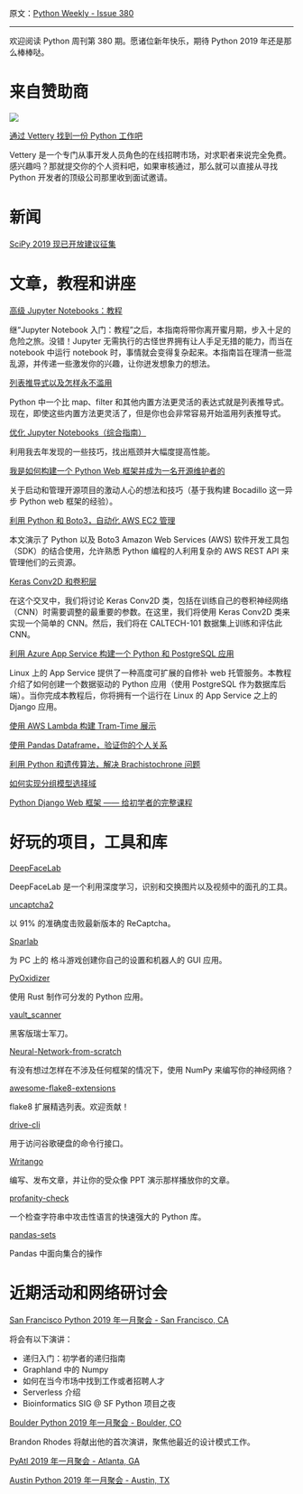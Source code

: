 原文：[Python Weekly - Issue 380](http://eepurl.com/gcXVET)

---

欢迎阅读 Python 周刊第 380 期。愿诸位新年快乐，期待 Python 2019 年还是那么棒棒哒。

# 来自赞助商

[![](https://gallery.mailchimp.com/e2e180baf855ac797ef407fc7/images/ab80f4a0-ba44-44fd-b19a-f5b56b2a9805.png)](https://www.vettery.com/tech?utm_source=newsletter&utm_medium=pythonweekly&utm_term=tech&utm_content=grouped&utm_campaign=ad-77579)

[通过 Vettery 找到一份 Python 工作吧](https://www.vettery.com/tech?utm_source=newsletter&utm_medium=pythonweekly&utm_term=tech&utm_content=grouped&utm_campaign=ad-77579)

Vettery 是一个专门从事开发人员角色的在线招聘市场，对求职者来说完全免费。 感兴趣吗？那就提交你的个人资料吧，如果审核通过，那么就可以直接从寻找 Python 开发者的顶级公司那里收到面试邀请。
  
# 新闻  
  
[SciPy 2019 现已开放建议征集](https://www.scipy2019.scipy.org/)  
  
# 文章，教程和讲座
  
[高级 Jupyter Notebooks：教程](https://www.dataquest.io/blog/advanced-jupyter-notebooks-tutorial/)

继“Jupyter Notebook 入门：教程”之后，本指南将带你离开蜜月期，步入十足的危险之旅。没错！Jupyter 无需执行的古怪世界拥有让人手足无措的能力，而当在 notebook 中运行 notebook 时，事情就会变得复杂起来。本指南旨在理清一些混乱源，并传递一些激发你的兴趣，让你迸发想象力的想法。

[列表推导式以及怎样永不滥用](https://www.youtube.com/watch?v=40S9e5Rf384)  

Python 中一个比 map、filter 和其他内置方法更灵活的表达式就是列表推导式。现在，即使这些内置方法更灵活了，但是你也会非常容易开始滥用列表推导式。
  
[优化 Jupyter Notebooks（综合指南）](https://towardsdatascience.com/speed-up-jupyter-notebooks-20716cbe2025)  

利用我去年发现的一些技巧，找出瓶颈并大幅度提高性能。
  
[我是如何构建一个 Python  Web 框架并成为一名开源维护者的](https://blog.florimondmanca.com/how-i-built-a-web-framework-and-became-an-open-source-maintainer)  

关于启动和管理开源项目的激动人心的想法和技巧（基于我构建 Bocadillo 这一异步 Python web 框架的经验）。
  
[利用 Python 和 Boto3，自动化 AWS EC2 管理](https://stackabuse.com/automating-aws-ec2-management-with-python-and-boto3/)  

本文演示了 Python 以及 Boto3 Amazon Web Services (AWS) 软件开发工具包（SDK）的结合使用，允许熟悉 Python 编程的人利用复杂的 AWS REST API 来管理他们的云资源。

[Keras Conv2D 和卷积层](https://www.pyimagesearch.com/2018/12/31/keras-conv2d-and-convolutional-layers/)  

在这个交叉中，我们将讨论 Keras Conv2D 类，包括在训练自己的卷积神经网络（CNN）时需要调整的最重要的参数。在这里，我们将使用 Keras Conv2D 类来实现一个简单的 CNN。然后，我们将在 CALTECH-101 数据集上训练和评估此 CNN。
  
[利用 Azure App Service 构建一个 Python 和 PostgreSQL 应用 ](https://docs.microsoft.com/en-us/azure/app-service/containers/tutorial-python-postgresql-app)  

Linux 上的 App Service 提供了一种高度可扩展的自修补 web 托管服务。本教程介绍了如何创建一个数据驱动的 Python 应用（使用 PostgreSQL 作为数据库后端）。当你完成本教程后，你将拥有一个运行在 Linux 的 App Service 之上的 Django 应用。
  
[使用 AWS Lambda 构建 Tram-Time 展示](https://blog.rothe.uk/serverless-tram-time-display/)  
  
[使用 Pandas Dataframe，验证你的个人关系](https://cosmicbboy.github.io/2018/12/28/validating-pandas-dataframes.html)  
  
[利用 Python 和遗传算法，解决 Brachistochrone 问题](http://www.declanoller.com/2018/12/24/solving-the-brachistochrone-and-a-cool-parallel-between-diversity-in-genetic-algorithms-and-simulated-annealing/)  
  
[如何实现分组模型选择域](https://simpleisbetterthancomplex.com/tutorial/2019/01/02/how-to-implement-grouped-model-choice-field.html)  
  
[Python Django Web 框架 —— 给初学者的完整课程](https://www.youtube.com/watch?v=F5mRW0jo-U4)   
  
  
# 好玩的项目，工具和库  
  
[DeepFaceLab](https://github.com/iperov/DeepFaceLab)   

DeepFaceLab 是一个利用深度学习，识别和交换图片以及视频中的面孔的工具。

[uncaptcha2](https://github.com/ecthros/uncaptcha2)  

以 91% 的准确度击败最新版本的 ReCaptcha。
  
[Sparlab](https://github.com/johnward-umensch/Sparlab)  

为 PC 上的 格斗游戏创建你自己的设置和机器人的 GUI 应用。
  
[PyOxidizer](https://github.com/indygreg/pyoxidizer)  

使用 Rust 制作可分发的 Python 应用。
  
[vault_scanner](https://github.com/abhisharma404/vault_scanner)  

黑客版瑞士军刀。

[Neural-Network-from-scratch](https://github.com/ahmedbesbes/Neural-Network-from-scratch)  

有没有想过怎样在不涉及任何框架的情况下，使用 NumPy 来编写你的神经网络？

[awesome-flake8-extensions](https://github.com/DmytroLitvinov/awesome-flake8-extensions)  

flake8 扩展精选列表。欢迎贡献！
  
[drive-cli](https://github.com/nurdtechie98/drive-cli)  

用于访问谷歌硬盘的命令行接口。
  
[Writango](https://github.com/joelewis/writango)  

编写、发布文章，并让你的受众像 PPT 演示那样播放你的文章。
  
[profanity-check](https://github.com/vzhou842/profanity-check)  

一个检查字符串中攻击性语言的快速强大的 Python 库。

[pandas-sets](https://github.com/Florents-Tselai/pandas-sets)  

Pandas 中面向集合的操作  
  
  
# 近期活动和网络研讨会  
  
[San Francisco Python 2019 年一月聚会 - San Francisco, CA](https://www.meetup.com/sfpython/events/257386024/)  

将会有以下演讲：

  * 递归入门：初学者的递归指南
  * Graphland 中的 Numpy
  * 如何在当今市场中找到工作或者招聘人才
  * Serverless 介绍
  * Bioinformatics SIG @ SF Python 项目之夜

  
[Boulder Python 2019 年一月聚会 - Boulder, CO](https://www.meetup.com/BoulderPython/events/xwblrpyzcblb/)  

Brandon Rhodes 将献出他的首次演讲，聚焦他最近的设计模式工作。
  
[PyAtl 2019 年一月聚会 - Atlanta, GA](https://www.meetup.com/python-atlanta/events/xhtxqpyzcbnb/)  
  
[Austin Python 2019 年一月聚会 - Austin, TX](https://www.meetup.com/austinpython/events/lgrbmqyzcbmb/)